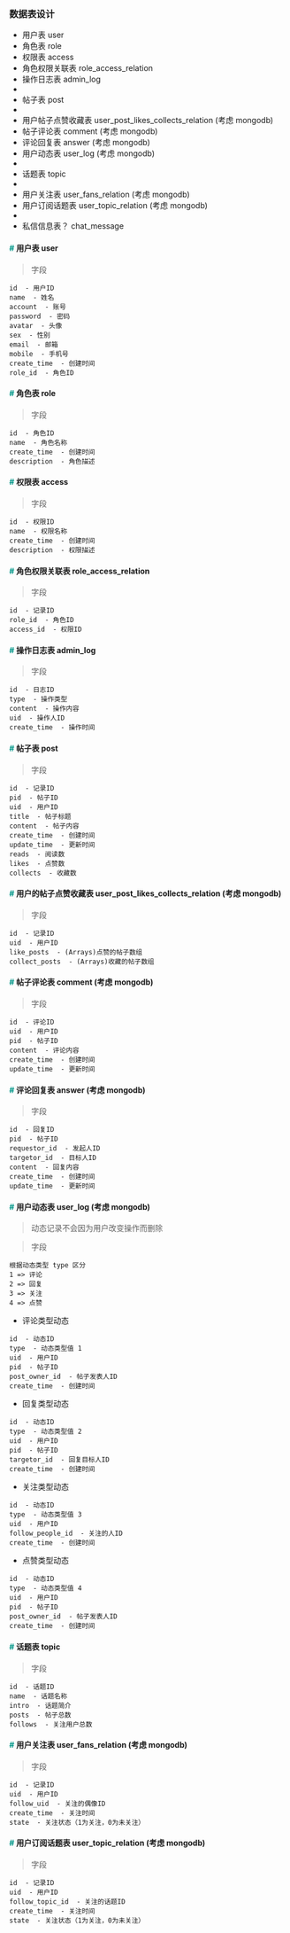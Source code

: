### 数据表设计
- 用户表 user
- 角色表 role
- 权限表 access
- 角色权限关联表 role_access_relation
- 操作日志表 admin_log
- 
- 帖子表 post
- 
- 用户帖子点赞收藏表 user_post_likes_collects_relation (考虑 mongodb)
- 帖子评论表 comment (考虑 mongodb)
- 评论回复表 answer (考虑 mongodb)
- 用户动态表 user_log (考虑 mongodb)
-
- 话题表 topic
- 
- 用户关注表 user_fans_relation (考虑 mongodb)
- 用户订阅话题表 user_topic_relation (考虑 mongodb)
- 
- 私信信息表？ chat_message


#### <span style="color:#009688"># </span>用户表 user

> 字段

```
id  - 用户ID
name  - 姓名
account  - 账号
password  - 密码
avatar  - 头像
sex  - 性别
email  - 邮箱
mobile  - 手机号
create_time  - 创建时间
role_id  - 角色ID
```

#### <span style="color:#009688"># </span>角色表 role

> 字段

```
id  - 角色ID
name  - 角色名称
create_time  - 创建时间
description  - 角色描述
```

#### <span style="color:#009688"># </span>权限表 access

> 字段

```
id  - 权限ID
name  - 权限名称
create_time  - 创建时间
description  - 权限描述
```

#### <span style="color:#009688"># </span>角色权限关联表 role_access_relation

> 字段

```
id  - 记录ID
role_id  - 角色ID
access_id  - 权限ID
```

#### <span style="color:#009688"># </span>操作日志表 admin_log

> 字段

```
id  - 日志ID
type  - 操作类型
content  - 操作内容
uid  - 操作人ID
create_time  - 操作时间
```

#### <span style="color:#009688"># </span>帖子表 post

> 字段

```
id  - 记录ID
pid  - 帖子ID
uid  - 用户ID
title  - 帖子标题
content  - 帖子内容
create_time  - 创建时间
update_time  - 更新时间
reads  - 阅读数
likes  - 点赞数
collects  - 收藏数
```

#### <span style="color:#009688"># </span>用户的帖子点赞收藏表 user_post_likes_collects_relation (考虑 mongodb)

> 字段

```
id  - 记录ID
uid  - 用户ID
like_posts  - (Arrays)点赞的帖子数组
collect_posts  - (Arrays)收藏的帖子数组
```

#### <span style="color:#009688"># </span>帖子评论表 comment (考虑 mongodb)

> 字段

```
id  - 评论ID
uid  - 用户ID
pid  - 帖子ID
content  - 评论内容
create_time  - 创建时间
update_time  - 更新时间
```

#### <span style="color:#009688"># </span>评论回复表 answer (考虑 mongodb)

> 字段

```
id  - 回复ID
pid  - 帖子ID
requestor_id  - 发起人ID
targetor_id  - 目标人ID
content  - 回复内容
create_time  - 创建时间
update_time  - 更新时间
```

#### <span style="color:#009688"># </span>用户动态表 user_log (考虑 mongodb)

> 动态记录不会因为用户改变操作而删除

> 字段

```
根据动态类型 type 区分  
1 => 评论
2 => 回复
3 => 关注
4 => 点赞
```

- 评论类型动态
```
id  - 动态ID
type  - 动态类型值 1
uid  - 用户ID
pid  - 帖子ID
post_owner_id  - 帖子发表人ID
create_time  - 创建时间
```

- 回复类型动态
```
id  - 动态ID
type  - 动态类型值 2
uid  - 用户ID
pid  - 帖子ID
targetor_id  - 回复目标人ID
create_time  - 创建时间
```

- 关注类型动态
```
id  - 动态ID
type  - 动态类型值 3
uid  - 用户ID
follow_people_id  - 关注的人ID
create_time  - 创建时间
```

- 点赞类型动态
```
id  - 动态ID
type  - 动态类型值 4
uid  - 用户ID
pid  - 帖子ID
post_owner_id  - 帖子发表人ID
create_time  - 创建时间
```

#### <span style="color:#009688"># </span>话题表 topic

> 字段

```
id  - 话题ID
name  - 话题名称
intro  - 话题简介
posts  - 帖子总数
follows  - 关注用户总数
```

#### <span style="color:#009688"># </span>用户关注表 user_fans_relation (考虑 mongodb)

> 字段

```
id  - 记录ID
uid  - 用户ID
follow_uid  - 关注的偶像ID
create_time  - 关注时间
state  - 关注状态（1为关注，0为未关注）
```

#### <span style="color:#009688"># </span>用户订阅话题表 user_topic_relation (考虑 mongodb)

> 字段

```
id  - 记录ID
uid  - 用户ID
follow_topic_id  - 关注的话题ID
create_time  - 关注时间
state  - 关注状态（1为关注，0为未关注）